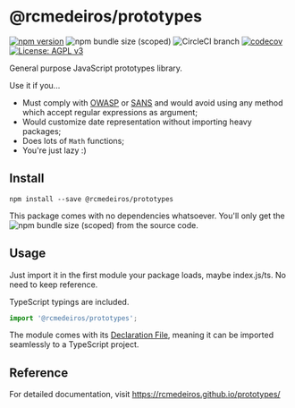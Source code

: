 # @rcmedeiros/prototypes

[![npm version](https://badge.fury.io/js/%40rcmedeiros%2Feslint-config.svg)](https://badge.fury.io/js/%40rcmedeiros%2Feslint-config)
![npm bundle size (scoped)](https://img.shields.io/bundlephobia/min/@rcmedeiros/eslint-config.svg)
![CircleCI branch](https://img.shields.io/circleci/project/github/rcmedeiros/prototypes/master.svg)
[![codecov](https://codecov.io/gh/rcmedeiros/prototypes/branch/master/graph/badge.svg)](https://codecov.io/gh/rcmedeiros/prototypes)
[![License: AGPL v3](https://img.shields.io/badge/License-AGPL%20v3-blue.svg)](https://www.gnu.org/licenses/agpl-3.0)

General purpose JavaScript prototypes library.

Use it if you...

* Must comply with [OWASP](https://www.owasp.org/index.php/Top_10-2017_Top_10) or [SANS](https://www.sans.org/top25-software-errors) and would avoid using any method which accept regular expressions as argument;
* Would customize date representation without importing heavy packages;
* Does lots of `Math` functions;
* You're just lazy :)

## Install

`npm install --save @rcmedeiros/prototypes`

This package comes with no dependencies whatsoever. You'll only get the ![npm bundle size (scoped)](https://img.shields.io/bundlephobia/min/@rcmedeiros/eslint-config.svg) from the source code.

## Usage

Just import it in the first module your package loads, maybe index.js/ts. No need to keep reference.

TypeScript typings are included.

```typescript
import '@rcmedeiros/prototypes';
```

  The module comes with its [Declaration File](https://www.typescriptlang.org/docs/handbook/declaration-files/introduction.html), meaning it can be imported seamlessly to a TypeScript project.

## Reference

For detailed documentation, visit <https://rcmedeiros.github.io/prototypes/>
